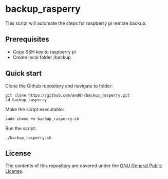 # backup_rasperry

This script will automate the steps for raspberry pi remote backup.

## Prerequisites

- Copy SSH key to raspberry pi
- Create local folder /backup

## Quick start

Clone the Github repository and navigate to folder:
```
git clone https://github.com/and0n/backup_rasperry.git
cd backup_rasperry
```

Make the script executable:
```
sudo chmod +x backup_rasperry.sh
```

Run the script:
```
./backup_rasperry.sh
```
## License

The contents of this repository are covered under the [GNU General Public License](LICENSE).

